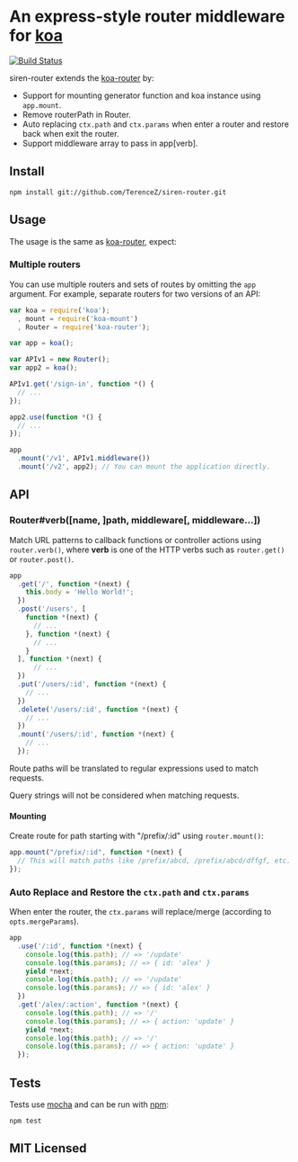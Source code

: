 # An express-style router middleware for [koa](https://github.com/koajs/koa)

[![Build Status](https://secure.travis-ci.org/TerenceZ/siren-router.png)](http://travis-ci.org/TerenceZ/siren-router)

siren-router extends the [koa-router](https://github.com/alexmingoia/koa-router) by:
* Support for mounting generator function and koa instance using `app.mount`.
* Remove routerPath in Router.
* Auto replacing `ctx.path` and `ctx.params` when enter a router and restore back when exit the router.
* Support middleware array to pass in app[verb].

## Install

```
npm install git://github.com/TerenceZ/siren-router.git
```

## Usage

The usage is the same as [koa-router](https://github.com/alexmingoia/koa-router), expect:

### Multiple routers

You can use multiple routers and sets of routes by omitting the `app`
argument. For example, separate routers for two versions of an API:

```javascript
var koa = require('koa');
  , mount = require('koa-mount')
  , Router = require('koa-router');

var app = koa();

var APIv1 = new Router();
var app2 = koa();

APIv1.get('/sign-in', function *() {
  // ...
});

app2.use(function *() {
  // ...
});

app
  .mount('/v1', APIv1.middleware())
  .mount('/v2', app2); // You can mount the application directly.
```

## API

### Router#verb([name, ]path, middleware[, middleware...])

Match URL patterns to callback functions or controller actions using `router.verb()`,
where **verb** is one of the HTTP verbs such as `router.get()` or `router.post()`.

```javascript
app
  .get('/', function *(next) {
    this.body = 'Hello World!';
  })
  .post('/users', [
    function *(next) {
      // ...
    }, function *(next) {
      // ...
    }
  ], function *(next) {
      // ...
  })
  .put('/users/:id', function *(next) {
    // ...
  })
  .delete('/users/:id', function *(next) {
    // ...
  })
  .mount('/users/:id', function *(next) {
    // ...
  });
```

Route paths will be translated to regular expressions used to match requests.

Query strings will not be considered when matching requests.

#### Mounting

Create route for path starting with "/prefix/:id" using `router.mount()`:

```javascript
app.mount("/prefix/:id", function *(next) {
  // This will match paths like /prefix/abcd, /prefix/abcd/dffgf, etc.
});
```

### Auto Replace and Restore the `ctx.path` and `ctx.params`

When enter the router, the `ctx.params` will replace/merge (according to `opts.mergeParams`).

```javascript
app
  .use('/:id', function *(next) {
    console.log(this.path); // => '/update'
    console.log(this.params); // => { id: 'alex' }
    yield *next;
    console.log(this.path); // => '/update'
    console.log(this.params); // => { id: 'alex' }
  })
  .get('/alex/:action', function *(next) {
    console.log(this.path); // => '/'
    console.log(this.params); // => { action: 'update' }
    yield *next;
    console.log(this.path); // => '/'
    console.log(this.params); // => { action: 'update' }
  });
``` 

## Tests

Tests use [mocha](https://github.com/visionmedia/mocha) and can be run
with [npm](https://npmjs.org):

```
npm test
```

## MIT Licensed
